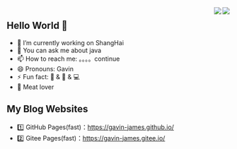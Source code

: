 <a href="https://github.com/gavin-james/">
  <img align="right" src="https://github-readme-stats.vercel.app/api?username=Small-market&theme=algolia&count_private=true&show_icons=true" />
</a>

<a href="https://github.com/gavin-james/">
  <img align="right" src="https://github-readme-stats.vercel.app/api/top-langs/?username=Small-market&layout=compact" />
</a>

## Hello World 👋

- 🔭 I’m currently working on ShangHai
- 💬 You can ask me about java
- 📫 How to reach me: 。。。。continue
- 😄 Pronouns: Gavin
- ⚡ Fun fact: 🏀 & 🏃‍ & 💻
- :meat_on_bone: Meat lover
  
## My Blog Websites

- 1️⃣ GitHub Pages(fast)：<https://gavin-james.github.io/>
- 2️⃣ Gitee Pages(fast)：<https://gavin-james.gitee.io/>
